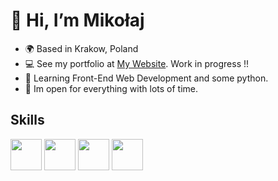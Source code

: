 # 👋 Hi, I’m Mikołaj
- 🌍 Based in Krakow, Poland
- 💻 See my portfolio at [My Website](#). Work in progress !!
- 🧠 Learning Front-End Web Development and some python.
- 👻 Im open for everything with lots of time.
## Skills
<img src="https://raw.githubusercontent.com/danielcranney/readme-generator/main/public/icons/skills/html5-colored.svg" width="50px">
<img src="https://raw.githubusercontent.com/danielcranney/readme-generator/main/public/icons/skills/css3-colored.svg" width="50px">
<img src="https://pl.wikipedia.org/wiki/JavaScript#/media/Plik:Unofficial_JavaScript_logo_2.svg" width="50px">
<img src="https://raw.githubusercontent.com/danielcranney/readme-generator/main/public/icons/skills/python-colored.svg" width="50px">
<!---
ooh-boon-too/ooh-boon-too is a ✨ special ✨ repository because its `README.md` (this file) appears on your GitHub profile.
You can click the Preview link to take a look at your changes.
--->
